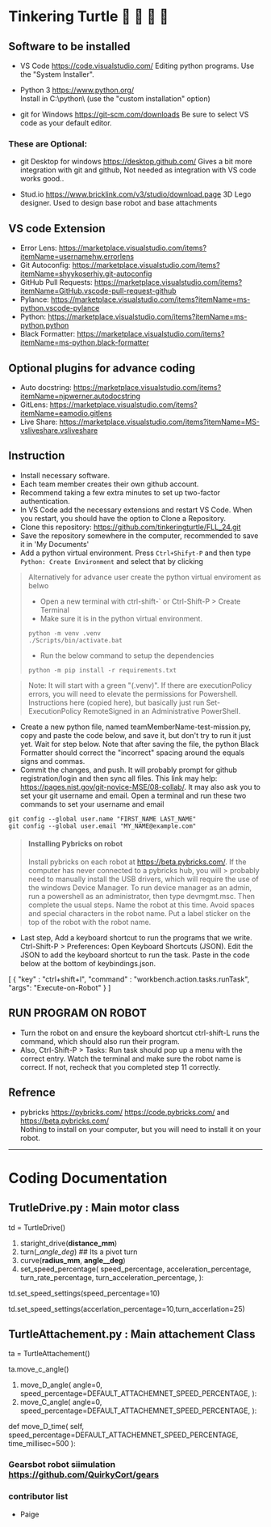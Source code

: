 # Tinkering Turtle :turtle: :turtle: :turtle: :turtle:

## Software to be installed 
* VS Code https://code.visualstudio.com/ 
    Editing python programs. Use the "System Installer".

* Python 3 https://www.python.org/  
  Install in C:\python\ (use the "custom installation" option)

* git for Windows https://git-scm.com/downloads 
  Be sure to select VS code as your default editor.

### These are Optional:
* git Desktop for windows https://desktop.github.com/ Gives a bit more integration 
  with git and github, Not needed as integration with VS code works good..

* Stud.io https://www.bricklink.com/v3/studio/download.page 
  3D Lego designer. Used to design base robot and base attachments

## VS code Extension
* Error Lens: https://marketplace.visualstudio.com/items?itemName=usernamehw.errorlens  
* Git Autoconfig: https://marketplace.visualstudio.com/items?itemName=shyykoserhiy.git-autoconfig 
* GitHub Pull Requests: https://marketplace.visualstudio.com/items?itemName=GitHub.vscode-pull-request-github 
* Pylance: https://marketplace.visualstudio.com/items?itemName=ms-python.vscode-pylance 
* Python: https://marketplace.visualstudio.com/items?itemName=ms-python.python
* Black Formatter: https://marketplace.visualstudio.com/items?itemName=ms-python.black-formatter 

## Optional plugins for advance coding

* Auto docstring: https://marketplace.visualstudio.com/items?itemName=njpwerner.autodocstring 
* GitLens: https://marketplace.visualstudio.com/items?itemName=eamodio.gitlens 
* Live Share: https://marketplace.visualstudio.com/items?itemName=MS-vsliveshare.vsliveshare 


## Instruction 
* Install necessary software.
* Each team member creates their own github account. 
* Recommend taking a few extra minutes to set up two-factor authentication. 
* In VS Code add the necessary extensions and restart VS Code. When you restart, you should have the option to Clone a Repository. 
* Clone this repository: 
    https://github.com/tinkeringturtle/FLL_24.git 
* Save the repository somewhere in the computer, recommended to save it in 'My Documents'
* Add a python virtual environment. Press `Ctrl+Shifyt-P` and then type `Python: Create Environment` and select that by clicking

> Alternatively for advance user create the python virtual enviroment as belwo 
> * Open a new terminal with ctrl-shift-`  or Ctrl-Shift-P > Create Terminal 
> * Make sure it is in the python virtual environment. 
> ``` 
> python -m venv .venv 
> ./Scripts/bin/activate.bat
> ```
> * Run the below command to setup the dependencies 
> ```
> python -m pip install -r requirements.txt
> ```

> Note: It will start with a green "(.venv)". If there are executionPolicy errors, you will need to elevate the permissions for 
> Powershell. Instructions here (copied here), but basically just run Set-ExecutionPolicy RemoteSigned in an Administrative PowerShell.

* Create a new python file, named teamMemberName-test-mission.py, copy and paste the code below, and save it, but don't try to run it just yet. Wait for step below. Note that after saving the file, the python Black Formatter should correct the "incorrect" spacing around the equals signs and commas.
* Commit the changes, and push. It will probably prompt for github registration/login and then sync all files. This link may help: https://pages.nist.gov/git-novice-MSE/08-collab/. It may also ask you to set your git username and email. Open a terminal and run these two commands to set your username and email 
```
git config --global user.name "FIRST_NAME LAST_NAME"
git config --global user.email "MY_NAME@example.com"
```

> #### Installing Pybricks on robot 
> Install pybricks on each robot at https://beta.pybricks.com/. If the computer has never connected to a pybricks hub, you will > probably need to manually install the USB drivers, which will require the use of the windows Device Manager. To run device manager as an admin, run a powershell as an administrator, then type devmgmt.msc. Then complete the usual steps. Name the robot at this time. Avoid spaces and special characters in the robot name. Put a label sticker on the top of the robot with the robot name.


* Last step, Add a keyboard shortcut to run the programs that we write. Ctrl-Shift-P > Preferences: Open Keyboard Shortcuts (JSON). Edit the JSON to add the keyboard shortcut to run the task. Paste in the code below at the bottom of keybindings.json.

[
    {
        "key" : "ctrl+shift+l",
        "command" : "workbench.action.tasks.runTask",
        "args": "Execute-on-Robot"
    }
]

## RUN PROGRAM ON ROBOT
* Turn the robot on and ensure the keyboard shortcut ctrl-shift-L runs the command, which should also run their program. 
* Also, Ctrl-Shift-P > Tasks: Run task should pop up a menu with the correct entry. Watch the terminal and make sure the robot name is correct. If not, recheck that you completed step 11 correctly.



## Refrence
* pybricks https://pybricks.com/ https://code.pybricks.com/ and https://beta.pybricks.com/  
  Nothing to install on your computer, but you will need to install it on your robot.


---

# Coding Documentation
## TrutleDrive.py : Main motor class

td = TurtleDrive()

1. staright_drive(__distance_mm__)
2.  turn(__angle_deg_) ## Its a pivot turn
3.  curve(__radius_mm__, __angle__deg__)
4.  set_speed_percentage(
        speed_percentage,
        acceleration_percentage,
        turn_rate_percentage,
        turn_acceleration_percentage,
    ):

td.set_speed_settings(speed_percentage=10)

td.set_speed_settings(accerlation_percentage=10,turn_accerlation=25)


## TurtleAttachement.py : Main attachement Class

ta = TurtleAttachement()

ta.move_c_angle()

1. move_D_angle(
        angle=0,
        speed_percentage=DEFAULT_ATTACHEMNET_SPEED_PERCENTAGE,
    ):
2. move_C_angle(
        angle=0,
        speed_percentage=DEFAULT_ATTACHEMNET_SPEED_PERCENTAGE,
    ):
 
 
 def move_D_time(
        self, speed_percentage=DEFAULT_ATTACHEMNET_SPEED_PERCENTAGE, time_millisec=500
    ):
        


### Gearsbot robot siimulation https://github.com/QuirkyCort/gears 

### contributor list
* Paige